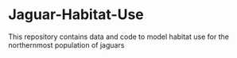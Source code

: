 # Jaguar-Habitat-Use
This repository contains data and code to model habitat use for the northernmost population of jaguars
